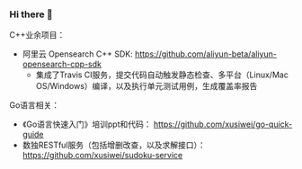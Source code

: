 ### Hi there 👋

<!--
**xusiwei/xusiwei** is a ✨ _special_ ✨ repository because its `README.md` (this file) appears on your GitHub profile.

Here are some ideas to get you started:

- 🔭 I’m currently working on ...
- 🌱 I’m currently learning ...
- 👯 I’m looking to collaborate on ...
- 🤔 I’m looking for help with ...
- 💬 Ask me about ...
- 📫 How to reach me: ...
- 😄 Pronouns: ...
- ⚡ Fun fact: ...
-->


C++业余项目：
- 阿里云 Opensearch C++ SDK: https://github.com/aliyun-beta/aliyun-opensearch-cpp-sdk
  - 集成了Travis CI服务，提交代码自动触发静态检查、多平台（Linux/Mac OS/Windows）编译，以及执行单元测试用例，生成覆盖率报告

Go语言相关：
- 《Go语言快速入门》培训ppt和代码： https://github.com/xusiwei/go-quick-guide 
- 数独RESTful服务（包括增删改查，以及求解接口）： https://github.com/xusiwei/sudoku-service 

